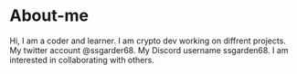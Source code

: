 # About-me
Hi, I am a coder and learner. I am crypto dev working on diffrent projects. 
My twitter account @ssgarder68.
My Discord username ssgarden68.
I am interested in collaborating with others.
